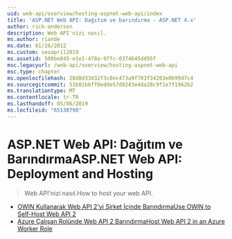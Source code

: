 ```yaml
---
uid: web-api/overview/hosting-aspnet-web-api/index
title: 'ASP.NET Web API: Dağıtım ve barındırma - ASP.NET 4.x'
author: rick-anderson
description: Web API'nizi nasıl.
ms.author: riande
ms.date: 01/26/2012
ms.custom: seoapril2019
ms.assetid: 500be045-e1e1-478a-97fc-0374645dd95f
msc.legacyurl: /web-api/overview/hosting-aspnet-web-api
msc.type: chapter
ms.openlocfilehash: 28d8d33d32f3c8ec473a9f703f34283e0b99d7c4
ms.sourcegitcommit: 51b01b6ff8edde57d8243e4da28c9f1e7f1962b2
ms.translationtype: MT
ms.contentlocale: tr-TR
ms.lasthandoff: 05/06/2019
ms.locfileid: "65130790"
---
```

# <a name="aspnet-web-api-deployment-and-hosting"></a><span data-ttu-id="0cb40-103">ASP.NET Web API: Dağıtım ve Barındırma</span><span class="sxs-lookup"><span data-stu-id="0cb40-103">ASP.NET Web API: Deployment and Hosting</span></span>

> <span data-ttu-id="0cb40-104">Web API'nizi nasıl.</span><span class="sxs-lookup"><span data-stu-id="0cb40-104">How to host your web API.</span></span>

- [<span data-ttu-id="0cb40-105">OWIN Kullanarak Web API 2’yi Şirket İçinde Barındırma</span><span class="sxs-lookup"><span data-stu-id="0cb40-105">Use OWIN to Self-Host Web API 2</span></span>](use-owin-to-self-host-web-api.md)
- [<span data-ttu-id="0cb40-106">Azure Çalışan Rolünde Web API 2 Barındırma</span><span class="sxs-lookup"><span data-stu-id="0cb40-106">Host Web API 2 in an Azure Worker Role</span></span>](host-aspnet-web-api-in-an-azure-worker-role.md)
